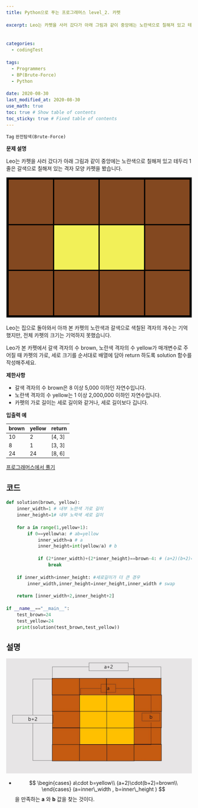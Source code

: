 ```yaml
---
title: Python으로 푸는 프로그래머스 level_2. 카펫

excerpt: Leo는 카펫을 사러 갔다가 아래 그림과 같이 중앙에는 노란색으로 칠해져 있고 테두리 1줄은 갈색으로 칠해져 있는 격자 모양 카펫을 봤습니다. Leo는 집으로 돌아와서 아까 본 카펫의 노란색과 갈색으로 색칠된 격자의 개수는 기억했지만, 전체 카펫의 크기는 기억하지 못했습니다. Leo가 본 카펫에서 갈색 격자의 수 brown, 노란색 격자의 수 yellow가 매개변수로 주어질 때 카펫의 가로, 세로 크기를 순서대로 배열에 담아 return 하도록 solution 함수를 작성해주세요.


categories:
  - codingTest

tags:
  - Programmers
  - BP(Brute-Force)
  - Python

date: 2020-08-30
last_modified_at: 2020-08-30
use_math: true
toc: true # Show table of contents
toc_sticky: true # Fixed table of contents
---
```


`Tag` `완전탐색(Brute-Force)` <br>

**문제 설명**

Leo는 카펫을 사러 갔다가 아래 그림과 같이 중앙에는 노란색으로 칠해져 있고 테두리 1줄은 갈색으로 칠해져 있는 격자 모양 카펫을 봤습니다.

![programmers-level_2-16-1](/assets/img/programmers-level_2-16-1.png)

Leo는 집으로 돌아와서 아까 본 카펫의 노란색과 갈색으로 색칠된 격자의 개수는 기억했지만, 전체 카펫의 크기는 기억하지 못했습니다.

Leo가 본 카펫에서 갈색 격자의 수 brown, 노란색 격자의 수 yellow가 매개변수로 주어질 때 카펫의 가로, 세로 크기를 순서대로 배열에 담아 return 하도록 solution 함수를 작성해주세요.

**제한사항**

- 갈색 격자의 수 brown은 8 이상 5,000 이하인 자연수입니다.
- 노란색 격자의 수 yellow는 1 이상 2,000,000 이하인 자연수입니다.
- 카펫의 가로 길이는 세로 길이와 같거나, 세로 길이보다 깁니다.

**입출력 예**

brown	|yellow	|return
--|--|--
10|	2|	[4, 3]
8	|1	|[3, 3]
24	|24	|[8, 6]

[프로그래머스에서 풀기](https://programmers.co.kr/learn/courses/30/lessons/42842)

## 코드

```python
def solution(brown, yellow):
    inner_width=1 # 내부 노란색 가로 길이
    inner_height=1# 내부 노락색 세로 길이

    for a in range(1,yellow+1):
        if 0==yellow%a: # ab=yellow
            inner_width=a # a
            inner_height=int(yellow/a) # b

            if (2*inner_width)+(2*inner_height)==brown-4: # (a+2)(b+2)=brown
                break

    if inner_width<inner_height: #세로길이가 더 큰 경우
        inner_width,inner_height=inner_height,inner_width # swap

    return [inner_width+2,inner_height+2]

if __name__=="__main__":
    test_brown=24
    test_yellow=24
    print(solution(test_brown,test_yellow))

```
## 설명

![programmers-level_2-16-2](/assets/img/programmers-level_2-16-2.jpg)
- $$
\begin{cases}
    a\cdot b=yellow\\
		(a+2)\cdot(b+2)=brown\\
\end{cases}
(a=inner\_width , b=inner\_height )
$$
을 만족하는 **a** 와 **b** 값을 찾는 것이다.
